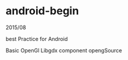 android-begin
=============


2015/08 

best Practice for Android

Basic 
OpenGl
Libgdx
component
opengSource




